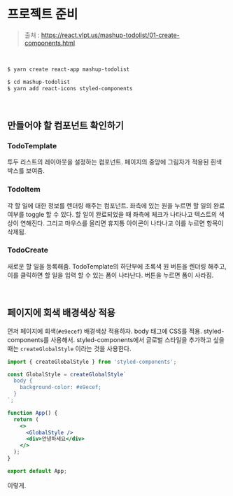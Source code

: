 # 프로젝트 준비

> 출처 : https://react.vlpt.us/mashup-todolist/01-create-components.html

<br/>

```sh
$ yarn create react-app mashup-todolist
```

```sh
$ cd mashup-todolist
$ yarn add react-icons styled-components
```

<br/>

## 만들어야 할 컴포넌트 확인하기

### TodoTemplate

투두 리스트의 레이아웃을 설정하는 컴포넌트. 페이지의 중앙에 그림자가 적용된 흰색 박스를 보여줌.

### TodoItem

각 할 일에 대한 정보를 렌더링 해주는 컴포넌트. 좌측에 있는 원을 누르면 할 일의 완료 여부를 toggle 할 수 있다. 할 일이 완료되었을 때 좌측에 체크가 나타나고 텍스트의 색상이 연해진다. 그리고 마우스를 올리면 휴지통 아이콘이 나타나고 이를 누르면 항목이 삭제됨.

### TodoCreate

새로운 할 일을 등록해줌. TodoTemplate의 하단부에 초록색 원 버튼을 렌더링 해주고, 이를 클릭하면 할 일을 입력 할 수 있는 폼이 나타난다. 버튼을 누르면 폼이 사라짐.

<br/>

## 페이지에 회색 배경색상 적용

먼저 페이지에 회색(`#e9ecef`) 배경색상 적용하자. body 태그에 CSS를 적용. styled-components를 사용해서. styled-components에서 글로벌 스타일을 추가하고 싶을 때는 `createGlobalStyle` 이라는 것을 사용한다.

```jsx
import { createGlobalStyle } from 'styled-components';

const GlobalStyle = createGlobalStyle`
  body {
    background-color: #e9ecef;
  }
`;

function App() {
  return (
    <>
      <GlobalStyle />
      <div>안녕하세요</div>
    </>
  );
}

export default App;
```

이렇게.